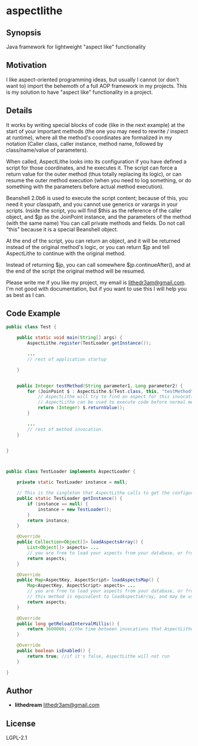 # aspectlithe

## Synopsis

Java framework for lightweight "aspect like" functionality

## Motivation

I like aspect-oriented programming ideas, but usually I cannot (or don't want to) import the behemoth of a full AOP framework in my projects.
This is my solution to have "aspect like" functionality in a project.

## Details

It works by writing special blocks of code (like in the next example) at the start of your important methods (the one you may need to rewrite / inspect at runtime),
where all the method's coordinates are formalized in my notation (Caller class, caller instance, method name, followed by class/name/value of parameters).

When called, AspectLithe looks into its configuration if you have defined a script for those coordinates, and he executes it.
The script can force a return value for the outer method (thus totally replacing its logic),
or can resume the outer method execution (when you need to log something, or do something with the parameters before actual method execution).

Beanshell 2.0b6 is used to execute the script content; because of this, you need it your classpath, and you cannot use generics or varargs in your scripts.
Inside the script, you will find $this as the reference of the caller object, and $jp as the JoinPoint instance, and the parameters of the method (with the same name)
You can call private methods and fields. Do not call "this" because it is a special Beanshell object.

At the end of the script, you can return an object, and it will be returned instead of the original method's logic,
or you can return $jp and tell AspectLithe to continue with the original method.

Instead of returning $jp, you can call somewhere $jp.continueAfter(), and at the end of the script the original method will be resumed.

Please write me if you like my project, my email is lithedr3am@gmail.com.
I'm not good with documentation, but if you want to use this I will help you as best as I can.


## Code Example

```java
public class Test {

	public static void main(String[] args) {
		AspectLithe.register(TestLoader.getInstance());

		...
		// rest of application startup

	}


	public Integer testMethod(String parameter1, Long parameter2) {
        for (JoinPoint $ : AspectLithe.$(Test.class, this, "testMethod").o(String.class, "parameter1", parameter1).o(Long.class, "parameter2", parameter2).run()) {
	        // AspectLithe will try to find an aspect for this invocation, execute it, and the aspect will tell if the method should be resumed, or a value must be returned.
	        // AspectLithe can be used to execute code before normal method execution (with full view of caller instance and parameter values), or to replace the method body with a custom script
            return (Integer) $.returnValue();
        }

        ...
        // rest of method invocation.
    }


}



public class TestLoader implements AspectLoader {

	private static TestLoader instance = null;

    // This is the singleton that AspectLithe calls to get the configuration
	public static TestLoader getInstance() {
		if (instance == null) {
			instance = new TestLoader();
		}
		return instance;
	}

	@Override
	public Collection<Object[]> loadAspectsArray() {
        List<Object[]> aspects= ...
        // you are free to load your aspects from your database, or from anything else
		return aspects;
	}

	@Override
	public Map<AspectKey, AspectScript> loadAspectsMap() {
	    Map<AspectKey, AspectScript> aspects= ...
        // you are free to load your aspects from your database, or from anything else
        // this method is equivalent to loadAspectsArray, and may be useful if you prefer to load aspects as complex objects insteaf of Object[]
  		return aspects;
	}

	@Override
	public long getReloadIntervalMillis() {
		return 3600000; //the time between invocations that AspectLithe waits before reloading aspects
	}

	@Override
	public boolean isEnabled() {
		return true; //if it's false, AspectLithe will not run
	}

}

```

## Author

* **lithedream**
lithedr3am@gmail.com

## License

LGPL-2.1
